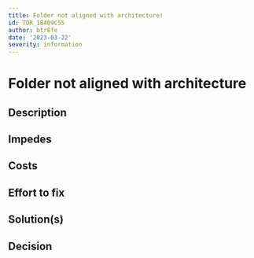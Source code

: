 ```yaml
---
title: Folder not aligned with architecture!
id: TDR_1B409C55
author: btr8fe
date: '2023-03-22'
severity: information
---
```


# Folder not aligned with architecture

## Description

## Impedes

## Costs

## Effort to fix

## Solution(s)

## Decision

